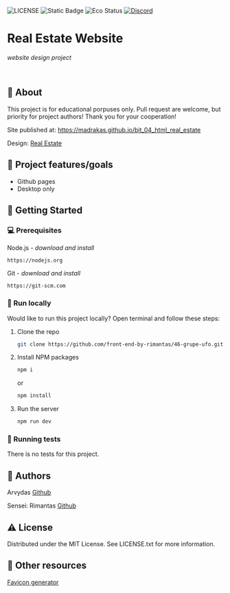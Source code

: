 ![LICENSE](https://img.shields.io/badge/license-MIT-blue.svg?style=flat-square)
![Static Badge](https://img.shields.io/badge/%20Coffe-Free-yellow)
![Eco Status](https://img.shields.io/badge/ECO-Friendly-green.svg)
[![Discord](https://discord.com/api/guilds/571393319201144843/widget.png)](https://discord.gg/dRwW4rw)

# Real Estate Website

_website design project_

<br>

## 🌟 About

This project is for educational porpuses only. Pull request are welcome, but priority for project authors! Thank you for your cooperation!

Site published at: https://madrakas.github.io/bit_04_html_real_estate

Design: [Real Estate](https://dribbble.com/shots/10172325/attachments/2114690?mode=media)

## 🎯 Project features/goals

-   Github pages
-   Desktop only

## 🧰 Getting Started

### 💻 Prerequisites

Node.js - _download and install_

```
https://nodejs.org
```

Git - _download and install_

```
https://git-scm.com
```

### 🏃 Run locally

Would like to run this project locally? Open terminal and follow these steps:

1. Clone the repo
    ```sh
    git clone https://github.com/front-end-by-rimantas/46-grupe-ufo.git
    ```
2. Install NPM packages
    ```sh
    npm i
    ```
    or
    ```sh
    npm install
    ```
3. Run the server
    ```sh
    npm run dev
    ```

### 🧪 Running tests

There is no tests for this project.

## 🎅 Authors

Arvydas [Github](https://github.com/madrakas)

Sensei: Rimantas [Github](https://github.com/belauzas)

## ⚠️ License

Distributed under the MIT License. See LICENSE.txt for more information.

## 🔗 Other resources

[Favicon generator](https://realfavicongenerator.net/)
